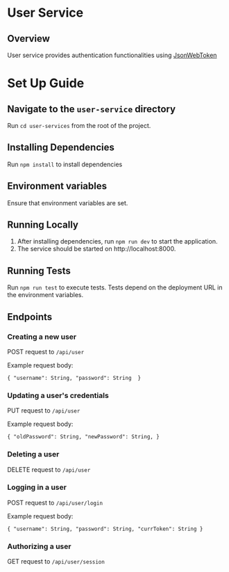 # User Service

## Overview

User service provides authentication functionalities using [JsonWebToken](https://github.com/auth0/node-jsonwebtoken)

# Set Up Guide

## Navigate to the `user-service` directory

Run `cd user-services` from the root of the project.

## Installing Dependencies

Run `npm install` to install dependencies

## Environment variables

Ensure that environment variables are set.

## Running Locally

1. After installing dependencies, run `npm run dev` to start the application.
2. The service should be started on http://localhost:8000.

## Running Tests

Run `npm run test` to execute tests. Tests depend on the deployment URL in the environment variables.

## Endpoints

### Creating a new user

POST request to `/api/user`

Example request body:
```
{ "username": String, "password": String  }
```

### Updating a user's credentials

PUT request to `/api/user`

Example request body:
```
{ "oldPassword": String, "newPassword": String, }
```

### Deleting a user

DELETE request to `/api/user`

### Logging in a user

POST request to `/api/user/login`

Example request body:
```
{ "username": String, "password": String, "currToken": String }
```

### Authorizing a user

GET request to `/api/user/session`
